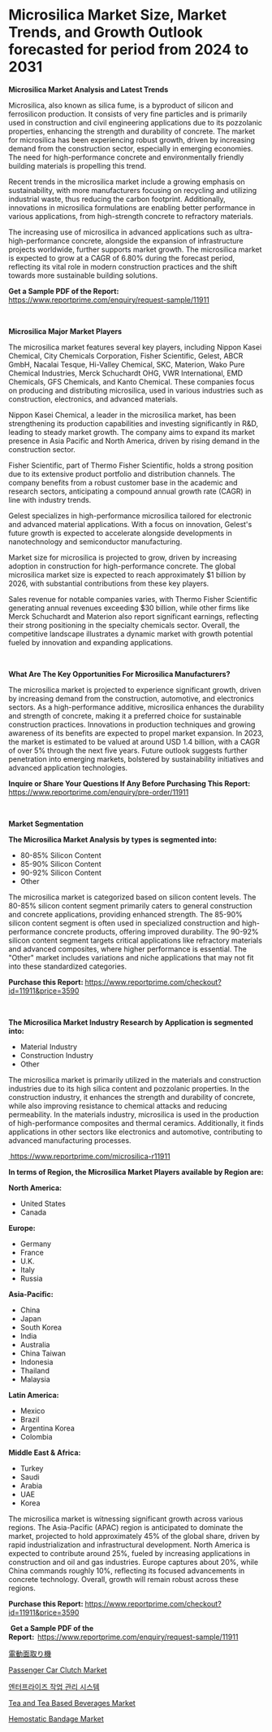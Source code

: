 <p><h1>Microsilica Market Size, Market Trends, and Growth Outlook forecasted for period from 2024 to 2031</h1></p><p><strong>Microsilica Market Analysis and Latest Trends</strong></p>
<p><p>Microsilica, also known as silica fume, is a byproduct of silicon and ferrosilicon production. It consists of very fine particles and is primarily used in construction and civil engineering applications due to its pozzolanic properties, enhancing the strength and durability of concrete. The market for microsilica has been experiencing robust growth, driven by increasing demand from the construction sector, especially in emerging economies. The need for high-performance concrete and environmentally friendly building materials is propelling this trend.</p><p>Recent trends in the microsilica market include a growing emphasis on sustainability, with more manufacturers focusing on recycling and utilizing industrial waste, thus reducing the carbon footprint. Additionally, innovations in microsilica formulations are enabling better performance in various applications, from high-strength concrete to refractory materials.</p><p>The increasing use of microsilica in advanced applications such as ultra-high-performance concrete, alongside the expansion of infrastructure projects worldwide, further supports market growth. The microsilica market is expected to grow at a CAGR of 6.80% during the forecast period, reflecting its vital role in modern construction practices and the shift towards more sustainable building solutions.</p></p>
<p><strong>Get a Sample PDF of the Report:&nbsp;</strong> <a href="https://www.reportprime.com/enquiry/request-sample/11911">https://www.reportprime.com/enquiry/request-sample/11911</a></p>
<p>&nbsp;</p>
<p><strong>Microsilica Major Market Players</strong></p>
<p><p>The microsilica market features several key players, including Nippon Kasei Chemical, City Chemicals Corporation, Fisher Scientific, Gelest, ABCR GmbH, Nacalai Tesque, Hi-Valley Chemical, SKC, Materion, Wako Pure Chemical Industries, Merck Schuchardt OHG, VWR International, EMD Chemicals, GFS Chemicals, and Kanto Chemical. These companies focus on producing and distributing microsilica, used in various industries such as construction, electronics, and advanced materials.</p><p>Nippon Kasei Chemical, a leader in the microsilica market, has been strengthening its production capabilities and investing significantly in R&D, leading to steady market growth. The company aims to expand its market presence in Asia Pacific and North America, driven by rising demand in the construction sector.</p><p>Fisher Scientific, part of Thermo Fisher Scientific, holds a strong position due to its extensive product portfolio and distribution channels. The company benefits from a robust customer base in the academic and research sectors, anticipating a compound annual growth rate (CAGR) in line with industry trends.</p><p>Gelest specializes in high-performance microsilica tailored for electronic and advanced material applications. With a focus on innovation, Gelest's future growth is expected to accelerate alongside developments in nanotechnology and semiconductor manufacturing.</p><p>Market size for microsilica is projected to grow, driven by increasing adoption in construction for high-performance concrete. The global microsilica market size is expected to reach approximately $1 billion by 2026, with substantial contributions from these key players.</p><p>Sales revenue for notable companies varies, with Thermo Fisher Scientific generating annual revenues exceeding $30 billion, while other firms like Merck Schuchardt and Materion also report significant earnings, reflecting their strong positioning in the specialty chemicals sector. Overall, the competitive landscape illustrates a dynamic market with growth potential fueled by innovation and expanding applications.</p></p>
<p>&nbsp;</p>
<p><strong>What Are The Key Opportunities For Microsilica Manufacturers?</strong></p>
<p><p>The microsilica market is projected to experience significant growth, driven by increasing demand from the construction, automotive, and electronics sectors. As a high-performance additive, microsilica enhances the durability and strength of concrete, making it a preferred choice for sustainable construction practices. Innovations in production techniques and growing awareness of its benefits are expected to propel market expansion. In 2023, the market is estimated to be valued at around USD 1.4 billion, with a CAGR of over 5% through the next five years. Future outlook suggests further penetration into emerging markets, bolstered by sustainability initiatives and advanced application technologies.</p></p>
<p><strong>Inquire or Share Your Questions If Any Before Purchasing This Report:</strong> <a href="https://www.reportprime.com/enquiry/pre-order/11911">https://www.reportprime.com/enquiry/pre-order/11911</a></p>
<p>&nbsp;</p>
<p><strong>Market Segmentation</strong></p>
<p><strong>The Microsilica Market Analysis by types is segmented into:</strong></p>
<p><ul><li>80-85% Silicon Content</li><li>85-90% Silicon Content</li><li>90-92% Silicon Content</li><li>Other</li></ul></p>
<p><p>The microsilica market is categorized based on silicon content levels. The 80-85% silicon content segment primarily caters to general construction and concrete applications, providing enhanced strength. The 85-90% silicon content segment is often used in specialized construction and high-performance concrete products, offering improved durability. The 90-92% silicon content segment targets critical applications like refractory materials and advanced composites, where higher performance is essential. The "Other" market includes variations and niche applications that may not fit into these standardized categories.</p></p>
<p><strong>Purchase this Report:&nbsp;</strong><a href="https://www.reportprime.com/checkout?id=11911&price=3590">https://www.reportprime.com/checkout?id=11911&price=3590</a></p>
<p>&nbsp;</p>
<p><strong>The Microsilica Market Industry Research by Application is segmented into:</strong></p>
<p><ul><li>Material Industry</li><li>Construction Industry</li><li>Other</li></ul></p>
<p><p>The microsilica market is primarily utilized in the materials and construction industries due to its high silica content and pozzolanic properties. In the construction industry, it enhances the strength and durability of concrete, while also improving resistance to chemical attacks and reducing permeability. In the materials industry, microsilica is used in the production of high-performance composites and thermal ceramics. Additionally, it finds applications in other sectors like electronics and automotive, contributing to advanced manufacturing processes.</p></p>
<p><a href="https://www.reportprime.com/microsilica-r11911">&nbsp;https://www.reportprime.com/microsilica-r11911</a></p>
<p><strong>In terms of Region, the Microsilica Market Players available by Region are:</strong></p>
<p>
    <p> <strong> North America: </strong>
        <ul>
            <li>United States</li>
            <li>Canada</li>
        </ul>
        </p> 
    <p> <strong> Europe: </strong>
        <ul>
            <li>Germany</li>
            <li>France</li>
            <li>U.K.</li>
            <li>Italy</li>
            <li>Russia</li>
        </ul>
        </p> 
    <p> <strong> Asia-Pacific: </strong>
        <ul>
            <li>China</li>
            <li>Japan</li>
            <li>South Korea</li>
            <li>India</li>
            <li>Australia</li>
            <li>China Taiwan</li>
            <li>Indonesia</li>
            <li>Thailand</li>
            <li>Malaysia</li>
        </ul>
        </p> 
    <p> <strong> Latin America: </strong>
        <ul>
            <li>Mexico</li>
            <li>Brazil</li>
            <li>Argentina Korea</li>
            <li>Colombia</li>
        </ul>
        </p> 
    <p> <strong> Middle East & Africa: </strong>
        <ul>
            <li>Turkey</li>
            <li>Saudi</li>
            <li>Arabia</li>
            <li>UAE</li>
            <li>Korea</li>
        </ul>
    </p>
    </p>
<p><p>The microsilica market is witnessing significant growth across various regions. The Asia-Pacific (APAC) region is anticipated to dominate the market, projected to hold approximately 45% of the global share, driven by rapid industrialization and infrastructural development. North America is expected to contribute around 25%, fueled by increasing applications in construction and oil and gas industries. Europe captures about 20%, while China commands roughly 10%, reflecting its focused advancements in concrete technology. Overall, growth will remain robust across these regions.</p></p>
<p><strong>Purchase this Report: </strong><a href="https://www.reportprime.com/checkout?id=11911&price=3590">https://www.reportprime.com/checkout?id=11911&price=3590</a></p>
<p>&nbsp;<strong>Get a Sample PDF of the Report:&nbsp;&nbsp;</strong><a href="https://www.reportprime.com/enquiry/request-sample/11911">https://www.reportprime.com/enquiry/request-sample/11911</a></p>
<p><strong></strong></p>
<p><p><a href="https://medium.com/@scotttyesha/%E3%82%B0%E3%83%AD%E3%83%BC%E3%83%90%E3%83%AB%E9%9B%BB%E6%B0%97%E3%83%99%E3%83%99%E3%83%AB%E6%A9%9F%E5%B8%82%E5%A0%B4-%E8%A3%BD%E5%93%81%E3%82%BF%E3%82%A4%E3%83%97%E5%88%A5-%E3%82%A2%E3%83%97%E3%83%AA%E3%82%B1%E3%83%BC%E3%82%B7%E3%83%A7%E3%83%B3%E5%88%A5-%E5%9C%B0%E5%9F%9F%E5%88%A5%E3%81%8A%E3%82%88%E3%81%B3%E4%BC%81%E6%A5%AD%E5%88%A5-%E6%A5%AD%E7%95%8C%E3%82%BB%E3%82%B0%E3%83%A1%E3%83%B3%E3%83%88%E3%81%AE%E5%B1%95%E6%9C%9B-%E5%B8%82%E5%A0%B4%E8%A9%95%E4%BE%A1-%E7%AB%B6%E4%BA%89%E7%8A%B6%E6%B3%81-%E3%83%88%E3%83%AC%E3%83%B3%E3%83%89-%E3%81%8A%E3%82%88%E3%81%B3%E4%BA%88%E6%B8%AC-2024-2031-b40e95f6b9b9">電動面取り機</a></p><p><a href="https://issuu.com/reportprime-2/docs/passenger-car-clutch-market-size-20_c12ac5eb6183c6">Passenger Car Clutch Market</a></p><p><a href="https://medium.com/@juliusgy6neace/%EA%B8%B0%EC%97%85-%EC%9E%91%EC%97%85-%EA%B4%80%EB%A6%AC-%EC%8B%9C%EC%8A%A4%ED%85%9C-%EC%8B%9C%EC%9E%A5-%EA%B8%80%EB%A1%9C%EB%B2%8C-%EC%8B%9C%EC%9E%A5-%EC%A0%90%EC%9C%A0%EC%9C%A8-%EB%B0%8F-%EC%88%9C%EC%9C%84-2024-2031%EB%85%84-%EC%A0%84%EC%B2%B4-%ED%8C%90%EB%A7%A4-%EB%B0%8F-%EC%88%98%EC%9A%94-%EC%98%88%EC%B8%A1-ea3848810adf">엔터프라이즈 작업 관리 시스템</a></p><p><a href="https://issuu.com/reportprime-2/docs/tea-and-tea-based-beverages-market-_d22c11ae93036b">Tea and Tea Based Beverages Market</a></p><p><a href="https://medium.com/@francesprichey/market-insights-global-hemostatic-bandage-market-forecast-and-innovation-trends-2024-2031-683f4b624647">Hemostatic Bandage Market</a></p></p>